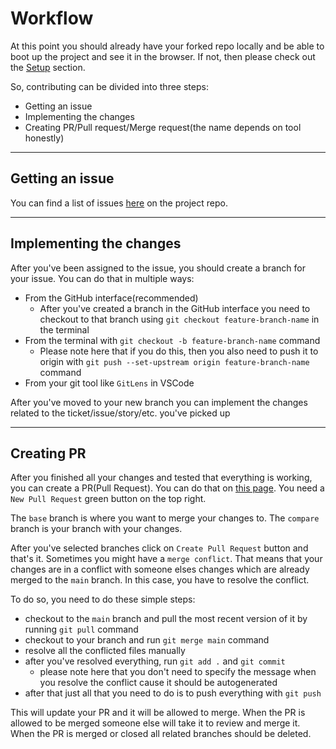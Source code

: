 # Workflow

At this point you should already have your forked repo locally and be able to boot up the project and see it in the browser. If not, then please check out the [Setup](./setup.md) section.

So, contributing can be divided into three steps:

- Getting an issue
- Implementing the changes
- Creating PR/Pull request/Merge request(the name depends on tool honestly)

---

## Getting an issue

You can find a list of issues [here](https://github.com/RedBlueKoi/keyworld-react/issues) on the project repo.

---

## Implementing the changes

After you've been assigned to the issue, you should create a branch for your issue. You can do that in multiple ways:

- From the GitHub interface(recommended)
  - After you've created a branch in the GitHub interface you need to checkout to that branch using `git checkout feature-branch-name` in the terminal
- From the terminal with `git checkout -b feature-branch-name` command
  - Please note here that if you do this, then you also need to push it to origin with `git push --set-upstream origin feature-branch-name` command
- From your git tool like `GitLens` in VSCode

After you've moved to your new branch you can implement the changes related to the ticket/issue/story/etc. you've picked up

---

## Creating PR

After you finished all your changes and tested that everything is working, you can create a PR(Pull Request). You can do that on [this page](https://github.com/RedBlueKoi/keyworld-react/pulls). You need a `New Pull Request` green button on the top right.

The `base` branch is where you want to merge your changes to.
The `compare` branch is your branch with your changes.

After you've selected branches click on `Create Pull Request` button and that's it. Sometimes you might have a `merge conflict`. That means that your changes are in a conflict with someone elses changes which are already merged to the `main` branch. In this case, you have to resolve the conflict.

To do so, you need to do these simple steps:

- checkout to the `main` branch and pull the most recent version of it by running `git pull` command
- checkout to your branch and run `git merge main` command
- resolve all the conflicted files manually
- after you've resolved everything, run `git add .` and `git commit`
  - please note here that you don't need to specify the message when you resolve the conflict cause it should be autogenerated
- after that just all that you need to do is to push everything with `git push`

This will update your PR and it will be allowed to merge. When the PR is allowed to be merged someone else will take it to review and merge it. When the PR is merged or closed all related branches should be deleted.
